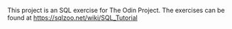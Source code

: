 This project is an SQL exercise for The Odin Project. 
The exercises can be found at https://sqlzoo.net/wiki/SQL_Tutorial